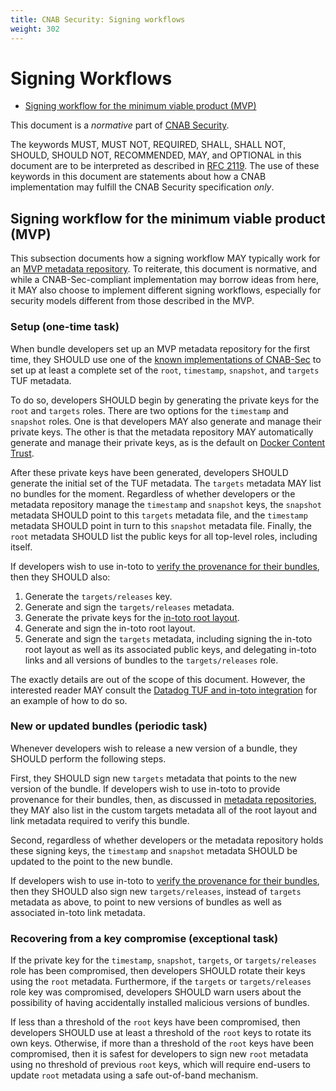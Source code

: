 ```yaml
---
title: CNAB Security: Signing workflows
weight: 302
---
```


# Signing Workflows

* [Signing workflow for the minimum viable product (MVP)](#signing-workflow-for-the-minimum-viable-product-mvp)

This document is a _normative_ part of [CNAB Security](300-CNAB-security.md).

The keywords MUST, MUST NOT, REQUIRED, SHALL, SHALL NOT, SHOULD, SHOULD NOT, RECOMMENDED, MAY, and OPTIONAL in this document are to be interpreted as described in [RFC 2119](https://tools.ietf.org/html/rfc2119). The use of these keywords in this document are statements about how a CNAB implementation may fulfill the CNAB Security specification _only_.

## Signing workflow for the minimum viable product (MVP)

This subsection documents how a signing workflow MAY typically work for an [MVP metadata repository](301-metadata-repositories.md). To reiterate, this document is normative, and while a CNAB-Sec-compliant implementation may borrow ideas from here, it MAY also choose to implement different signing workflows, especially for security models different from those described in the MVP.

### Setup (one-time task)

When bundle developers set up an MVP metadata repository for the first time, they SHOULD use one of the [known implementations of CNAB-Sec](304-known-implementations) to set up at least a complete set of the `root`, `timestamp`, `snapshot`, and `targets` TUF metadata.

To do so, developers SHOULD begin by generating the private keys for the `root` and `targets` roles. There are two options for the `timestamp` and `snapshot` roles. One is that developers MAY also generate and manage their private keys. The other is that the metadata repository MAY automatically generate and manage their private keys, as is the default on [Docker Content Trust](https://docs.docker.com/engine/security/trust/trust_key_mng/).

After these private keys have been generated, developers SHOULD generate the initial set of the TUF metadata. The `targets` metadata MAY list no bundles for the moment. Regardless of whether developers or the metadata repository manage the `timestamp` and `snapshot` keys, the `snapshot` metadata SHOULD point to this `targets` metadata file, and the `timestamp` metadata SHOULD point in turn to this `snapshot` metadata file. Finally, the `root` metadata SHOULD list the public keys for all top-level roles, including itself.

If developers wish to use in-toto to [verify the provenance for their bundles](301-metadata-repositories.md#extending-the-MVP-to-verify-the-provenance-of-bundles), then they SHOULD also:

1. Generate the `targets/releases` key.
1. Generate and sign the `targets/releases` metadata.
1. Generate the private keys for the [in-toto root layout](https://github.com/in-toto/docs/blob/master/in-toto-spec.md#43-file-formats-layout).
1. Generate and sign the in-toto root layout.
1. Generate and sign the `targets` metadata, including signing the in-toto root layout as well as its associated public keys, and delegating in-toto links and all versions of bundles to the `targets/releases` role.

The exactly details are out of the scope of this document. However, the interested reader MAY consult the [Datadog TUF and in-toto integration](https://www.datadoghq.com/blog/engineering/secure-publication-of-datadog-agent-integrations-with-tuf-and-in-toto/) for an example of how to do so.

### New or updated bundles (periodic task)

Whenever developers wish to release a new version of a bundle, they SHOULD perform the following steps.

First, they SHOULD sign new `targets` metadata that points to the new version of the bundle. If developers wish to use in-toto to provide provenance for their bundles, then, as discussed in [metadata repositories](301-metadata-repositories.md), they MAY also list in the custom targets metadata all of the root layout and link metadata required to verify this bundle.

Second, regardless of whether developers or the metadata repository holds these signing keys, the `timestamp` and `snapshot` metadata SHOULD be updated to the point to the new bundle.

If developers wish to use in-toto to [verify the provenance for their bundles](301-metadata-repositories.md#extending-the-MVP-to-verify-the-provenance-of-bundles), then they SHOULD also sign new `targets/releases`, instead of `targets` metadata as above, to point to new versions of bundles as well as associated in-toto link metadata.

### Recovering from a key compromise (exceptional task)

If the private key for the `timestamp`, `snapshot`, `targets`, or `targets/releases` role has been compromised, then developers SHOULD rotate their keys using the `root` metadata. Furthermore, if the `targets` or `targets/releases` role key was compromised, developers SHOULD warn users about the possibility of having accidentally installed malicious versions of bundles.

If less than a threshold of the `root` keys have been compromised, then developers SHOULD use at least a threshold of the `root` keys to rotate its own keys. Otherwise, if more than a threshold of the `root` keys have been compromised, then it is safest for developers to sign new `root` metadata using no threshold of previous `root` keys, which will require end-users to update `root` metadata using a safe out-of-band mechanism.